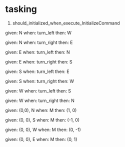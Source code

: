 # tasking



1. should_initialized_when_execute_InitializeCommand

given: N
when: turn_left
then: W

given: N
when: turn_right
then: E

given: E
when: turn_left
then: N

given: E
when: turn_right
then: S

given: S
when: turn_left
then: E

given: S
when: turn_right
then: W

given: W
when: turn_left
then: S

given: W
when: turn_right
then: N


given: (0,0), N
when: M
then: (1, 0)

given: (0, 0), S
when: M
then: (-1, 0)

given: (0, 0), W
when: M
then: (0, -1)

given: (0, 0), E
when: M
then: (0, 1)
